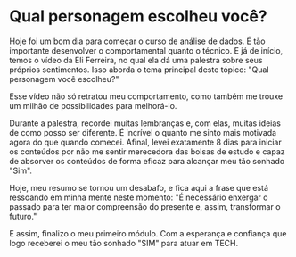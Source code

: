 # Qual personagem escolheu você?

Hoje foi um bom dia para começar o curso de análise de dados. É tão importante desenvolver o comportamental quanto o técnico. E já de início, temos o vídeo da Eli Ferreira, no qual ela dá uma palestra sobre seus próprios sentimentos. Isso aborda o tema principal deste tópico: "Qual personagem você escolheu?"

Esse vídeo não só retratou meu comportamento, como também me trouxe um milhão de possibilidades para melhorá-lo.

Durante a palestra, recordei muitas lembranças e, com elas, muitas ideias de como posso ser diferente. É incrível o quanto me sinto mais motivada agora do que quando comecei. Afinal, levei exatamente 8 dias para iniciar os conteúdos por não me sentir merecedora das bolsas de estudo e capaz de absorver os conteúdos de forma eficaz para alcançar meu tão sonhado "Sim".

Hoje, meu resumo se tornou um desabafo, e fica aqui a frase que está ressoando em minha mente neste momento: "É necessário enxergar o passado para ter maior compreensão do presente e, assim, transformar o futuro."

E assim, finalizo o meu primeiro módulo. Com a esperança e confiança que logo receberei o meu tão sonhado "SIM" para atuar em TECH. 